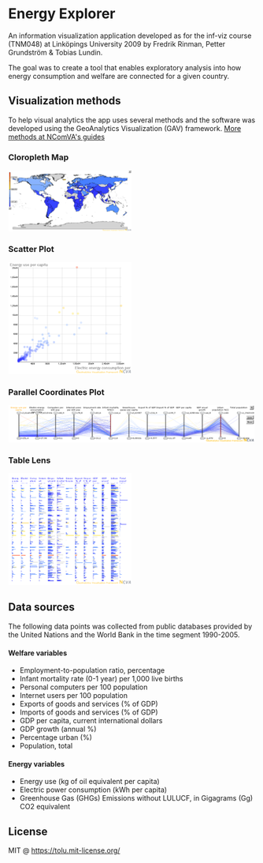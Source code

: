 # Energy Explorer

An information visualization application developed as for the inf-viz course (TNM048) at Linköpings University 2009 by Fredrik Rinman, Petter Grundström & Tobias Lundin.

The goal was to create a tool that enables exploratory analysis into how energy consumption and welfare are connected for a given country.

 
## Visualization methods
To help visual analytics the app uses several methods and the software was developed using the GeoAnalytics Visualization (GAV) framework.
[More methods at NComVA's guides](http://www.ncomva.se/guide/?chapter=Visualizations)

### Cloropleth Map
<img src="/docs/images/component_map.png?raw=true" width="250px">

### Scatter Plot
<img src="/docs/images/component_scatter_plot.png?raw=true" width="250px">

### Parallel Coordinates Plot
<img src="/docs/images/component_pc_plot_vars.png?raw=true" width="500px">

### Table Lens
<img src="/docs/images/component_table_lens.png?raw=true" width="250px">

## Data sources
The following data points was collected from public databases provided by the United Nations and the World Bank in the time segment 1990-2005.

#### Welfare variables
* Employment-to-population ratio, percentage
* Infant mortality rate (0-1 year) per 1,000 live births
* Personal computers per 100 population
* Internet users per 100 population
* Exports of goods and services (% of GDP)
* Imports of goods and services (% of GDP)
* GDP per capita, current international dollars
* GDP growth (annual %)
* Percentage urban (%)
* Population, total

#### Energy variables
* Energy use (kg of oil equivalent per capita)
* Electric power consumption (kWh per capita)
* Greenhouse Gas (GHGs) Emissions without LULUCF, in Gigagrams (Gg) CO2 equivalent


## License

MIT @ https://tolu.mit-license.org/

[Cloropleth-img]: /docs/images/component_map.png?raw=true
[scatterplot-img]: /docs/images/component_scatter_plot.png?raw=true
[pcplot-img]: /docs/images/component_pc_plot_vars.png?raw=true
[tablelens-img]: /docs/images/component_table_lens.png?raw=true
